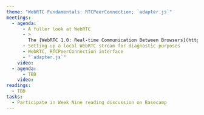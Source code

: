```yaml
---
theme: "WebRTC Fundamentals: RTCPeerConnection; `adapter.js`"
meetings:
  - agenda:
      - A fuller look at WebRTC
      - >
        The [WebRTC 1.0: Real-time Communication Between Browsers](https://www.w3.org/TR/webrtc/) specification
      - Setting up a local WebRTC stream for diagnostic purposes
      - WebRTC, RTCPeerConnection interface
      - "`adapter.js`"
    video:
  - agenda:
      - TBD
    video:
readings:
  - TBD
tasks:
  - Participate in Week Nine reading discussion on Basecamp
---
```

